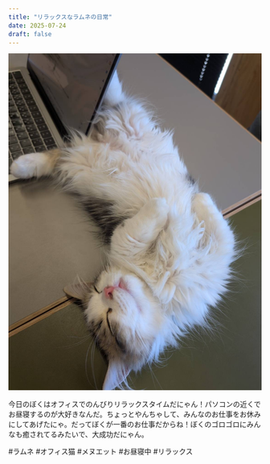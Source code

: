 ```yaml
---
title: "リラックスなラムネの日常"
date: 2025-07-24
draft: false
---
```


![今日のぼく](/images/cat-2025-07-30T12-23-53.jpg)

今日のぼくはオフィスでのんびりリラックスタイムだにゃん！パソコンの近くでお昼寝するのが大好きなんだ。ちょっとやんちゃして、みんなのお仕事をお休みにしてあげたにゃ。だってぼくが一番のお仕事だからね！ぼくのゴロゴロにみんなも癒されてるみたいで、大成功だにゃん。

#ラムネ #オフィス猫 #メヌエット #お昼寝中 #リラックス